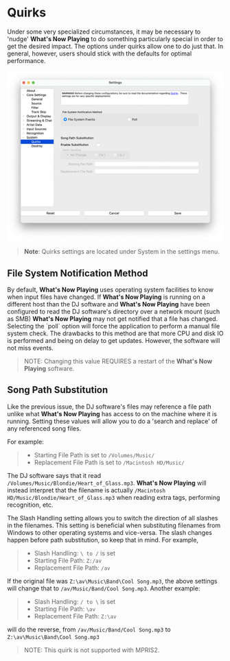 # Quirks

Under some very specialized circumstances, it may be necessary to
'nudge' **What's Now Playing** to do something particularly special in
order to get the desired impact. The options under quirks allow one to
do just that. In general, however, users should stick with the defaults
for optimal performance.

[![Quirks Settings](images/quirks.png)](images/quirks.png)

> **Note**: Quirks settings are located under System in the settings menu.

## File System Notification Method

By default, **What's Now Playing** uses operating system facilities to
know when input files have changed. If **What's Now Playing** is running on a
different host than the DJ software and **What's Now Playing** have
been configured to read the DJ software's directory over a network mount
(such as SMB) **What's Now Playing** may not get notified that a
file has changed. Selecting the \`poll` option will force the
application to perform a manual file system check. The drawbacks to this
method are that more CPU and disk IO is performed and being on delay to
get updates. However, the software will not miss events.

> NOTE: Changing this value REQUIRES a restart of the **What's Now
> Playing** software.

## Song Path Substitution

Like the previous issue, the DJ software's files may reference a file
path unlike what **What's Now Playing** has access to on the machine
where it is running. Setting these values will allow you to do a 'search
and replace' of any referenced song files.

For example:

> - Starting File Path is set to `/Volumes/Music/`
> - Replacement File Path is set to `/Macintosh HD/Music/`

The DJ software says that it read
`/Volumes/Music/Blondie/Heart_of_Glass.mp3`. **What's Now Playing** will
instead interpret that the filename is actually
`/Macintosh HD/Music/Blondie/Heart_of_Glass.mp3` when reading extra
tags, performing recognition, etc.

The Slash Handling setting allows you to switch the direction of all
slashes in the filenames. This setting is beneficial when substituting
filenames from Windows to other operating systems and vice-versa. The
slash changes happen before path substitution, so keep that in mind. For
example,

> - Slash Handling: `\ to /` is set
> - Starting File Path: `Z:/av`
> - Replacement File Path: `/av`

If the original file was `Z:\av\Music\Band\Cool Song.mp3`, the above
settings will change that to `/av/Music/Band/Cool Song.mp3`. Another
example:

> - Slash Handling: `/ to \` is set
> - Starting File Path: `\av`
> - Replacement File Path: `Z:\av`

will do the reverse, from `/av/Music/Band/Cool Song.mp3` to
`Z:\av\Music\Band\Cool Song.mp3`

> NOTE: This quirk is not supported with MPRIS2.
